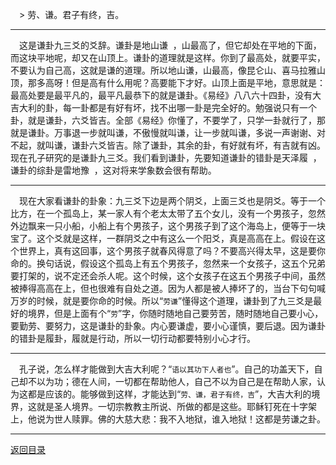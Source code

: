&emsp;> 劳、谦。君子有终，吉。
___
&emsp;这是谦卦九三爻的爻辞。谦卦是地山谦  ，山最高了，但它却处在平地的下面，而这块平地呢，却又在山顶上。谦卦的道理就是这样。你到了最高处，就要平实，不要认为自己高，这就是谦的道理。所以地山谦，山最高，像昆仑山、喜马拉雅山顶，那多高呀！但是高有什么用呢？高要能下才好。山顶上面是平地，意思就是：最高处要是最平凡的，最平凡最恭下的就是谦卦。《易经》八八六十四卦，没有大吉大利的卦，每一卦都是有好有坏，找不出哪一卦是完全好的。勉强说只有一个卦，就是谦卦，六爻皆吉。全部《易经》你懂了，不要学了，只学一卦就行了，那就是谦卦。万事退一步就叫谦，不傲慢就叫谦，让一步就叫谦，多说一声谢谢、对不起，就叫谦，谦卦六爻皆吉。除了谦卦，其余的卦，有好就有坏，有吉就有凶。现在孔子研究的是谦卦九三爻。我们看到谦卦，先要知道谦卦的错卦是天泽履  ，谦卦的综卦是雷地豫  ，这对将来学象数会很有帮助。
___
&emsp;现在大家看谦卦的卦象：九三爻下边是两个阴爻，上面三爻也是阴爻。等于一个比方，在一个孤岛上，某一家人有个老太太带了五个女儿，没有一个男孩子，忽然外边飘来一只小船，小船上有个男孩子，这个男孩子到了这个海岛上，便等于一块宝了。这个爻就是这样，一群阴爻之中有这么一个阳爻，真是高高在上。假设在这个世界上，真有这回事，这个男孩子就春风得意了吗？不要高兴得太早，这是要你命的。换句话说，假设这个孤岛上有五个男孩子，忽然来一个女孩子，这五个兄弟要打架的，说不定还会杀人呢。这个时候，这个女孩子在这五个男孩子中间，虽然被捧得高高在上，但也很难有自处之道。因为人都是被人捧坏了的，当台下句句喊万岁的时候，就是要你命的时候。所以“``劳谦``”懂得这个道理，谦卦到了九三爻是最好的境界，但是上面有个“``劳``”字，你随时随地自己要劳苦，随时随地自己要小心，要勤劳、要努力，这是谦卦的卦象。内心要谦虚，要小心谨慎，要后退。因为谦卦的错卦是履卦，履就是行动，所以一切行动都要特别小心才行。
___
&emsp;孔子说，怎么样才能做到大吉大利呢？“``语以其功下人者也``”。自己的功盖天下，自己却不以为功；德在人间，一切都在帮助他人，自己不以为自己是在帮助人家，认为这都是应该的。能够做到这样，才能达到“``劳、谦，君子有终，吉``”，大吉大利的境界，这就是圣人境界。一切宗教教主所说、所做的都是这些。耶稣钉死在十字架上，他说为世人赎罪。佛的大慈大悲：我不入地狱，谁入地狱！这都是劳谦之卦。
___
[返回目录](../../master/README.md#目录)